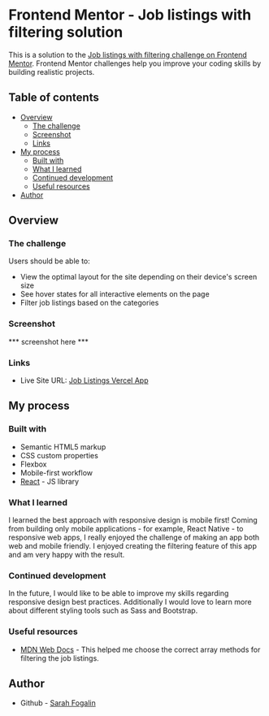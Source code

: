 # Frontend Mentor - Job listings with filtering solution

This is a solution to the [Job listings with filtering challenge on Frontend Mentor](https://www.frontendmentor.io/challenges/job-listings-with-filtering-ivstIPCt). Frontend Mentor challenges help you improve your coding skills by building realistic projects. 

## Table of contents

- [Overview](#overview)
  - [The challenge](#the-challenge)
  - [Screenshot](#screenshot)
  - [Links](#links)
- [My process](#my-process)
  - [Built with](#built-with)
  - [What I learned](#what-i-learned)
  - [Continued development](#continued-development)
  - [Useful resources](#useful-resources)
- [Author](#author)

## Overview

### The challenge

Users should be able to:

- View the optimal layout for the site depending on their device's screen size
- See hover states for all interactive elements on the page
- Filter job listings based on the categories

### Screenshot

*** screenshot here ***

### Links

- Live Site URL: [Job Listings Vercel App](https://job-listings-react-sage.vercel.app/)

## My process

### Built with

- Semantic HTML5 markup
- CSS custom properties
- Flexbox
- Mobile-first workflow
- [React](https://reactjs.org/) - JS library

### What I learned

I learned the best approach with responsive design is mobile first! Coming from building only mobile applications - for example, React Native - to responsive web apps, I really enjoyed the challenge of making an app both web and mobile friendly. I enjoyed creating the filtering feature of this app and am very happy with the result.

### Continued development

In the future, I would like to be able to improve my skills regarding responsive design best practices. Additionally I would love to learn more about different styling tools such as Sass and Bootstrap.

### Useful resources

- [MDN Web Docs](https://developer.mozilla.org/en-US/docs/Web/JavaScript/Reference/Global_Objects/Array#) - This helped me choose the correct array methods for filtering the job listings.

## Author

- Github - [Sarah Fogalin](https://github.com/sarahfogalin)

